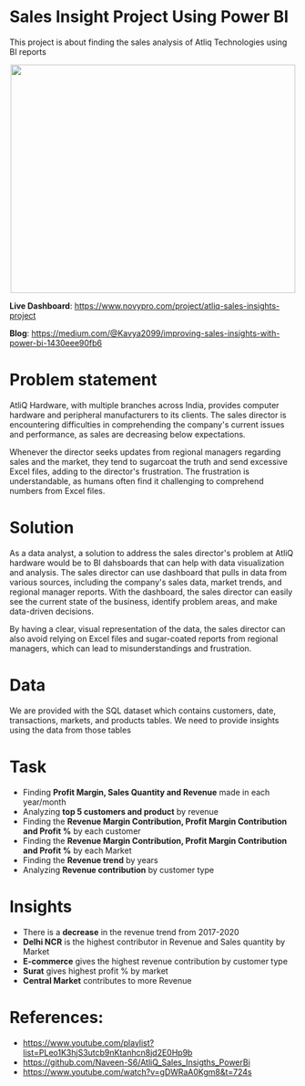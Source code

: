 # Sales Insight Project Using Power BI
This project is about finding the sales analysis of Atliq Technologies using BI reports
<p align="center">
<img src="https://i.pinimg.com/originals/8d/37/d1/8d37d10f8fa4c608e5ecbcbdef2ad8a8.gif" width="500" height="400" />
</p>

**Live Dashboard**: https://www.novypro.com/project/atliq-sales-insights-project

**Blog**: https://medium.com/@Kavya2099/improving-sales-insights-with-power-bi-1430eee90fb6

# Problem statement
AtliQ Hardware, with multiple branches across India, provides computer hardware and peripheral manufacturers to its clients. The sales director is encountering difficulties in comprehending the company's current issues and performance, as sales are decreasing below expectations. 

Whenever the director seeks updates from regional managers regarding sales and the market, they tend to sugarcoat the truth and send excessive Excel files, adding to the director's frustration. The frustration is understandable, as humans often find it challenging to comprehend numbers from Excel files.

# Solution
As a data analyst, a solution to address the sales director's problem at AtliQ hardware would be to BI dahsboards that can help with data visualization and analysis. The sales director can use dashboard that pulls in data from various sources, including the company's sales data, market trends, and regional manager reports. With the dashboard, the sales director can easily see the current state of the business, identify problem areas, and make data-driven decisions. 

By having a clear, visual representation of the data, the sales director can also avoid relying on Excel files and sugar-coated reports from regional managers, which can lead to misunderstandings and frustration.

# Data
We are provided with the SQL dataset which contains customers, date, transactions, markets, and products tables. We need to provide insights using the data from those tables

# Task
* Finding **Profit Margin, Sales Quantity and Revenue** made in each year/month
* Analyzing **top 5 customers and product** by revenue
* Finding the **Revenue Margin Contribution, Profit Margin Contribution and Profit %** by each customer
* Finding the **Revenue Margin Contribution, Profit Margin Contribution and Profit %** by each Market 
* Finding the **Revenue trend** by years
* Analyzing **Revenue contribution** by customer type

# Insights
* There is a **decrease** in the revenue trend from 2017-2020
* **Delhi NCR** is the highest contributor in Revenue and Sales quantity by Market
* **E-commerce** gives the highest revenue contribution by customer type
* **Surat** gives highest profit % by market
* **Central Market** contributes to more Revenue 



# References:
* https://www.youtube.com/playlist?list=PLeo1K3hjS3utcb9nKtanhcn8jd2E0Hp9b
* https://github.com/Naveen-S6/AtliQ_Sales_Insigths_PowerBi
* https://www.youtube.com/watch?v=gDWRaA0Kgm8&t=724s
